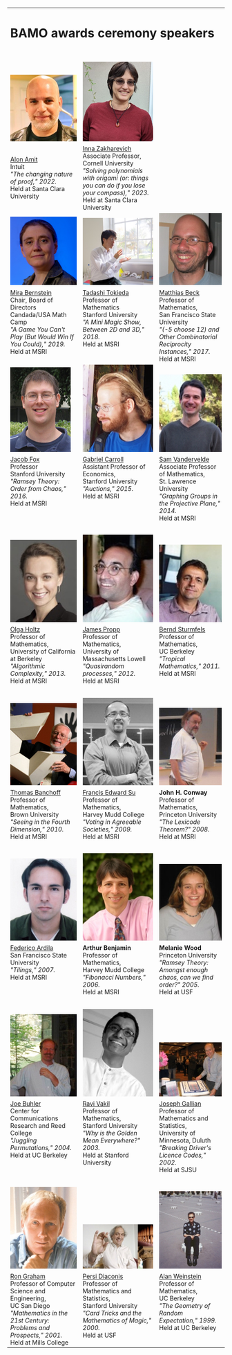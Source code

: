 <table width="650" border="0">
<tr><td colspan="3">
<h1>BAMO awards ceremony speakers</h1>
</td></tr>
<tr> <td colspan="3" height="20px"> </td> </tr>
 <tr valign="bottom">
<td><img src="/archives/speakerImages/alonAmitSmall2.jpeg" border="0"></td>
   <td><img src="/archives/speakerImages/inna_zakharevichSmallBAMO2023.jpg" border="0"> </td>
</tr>
 <td><a href="https://www.linkedin.com/in/alonamit/">Alon Amit</a><br>
  Intuit<br>
 <em> "The changing nature of proof," 2022.</em><br>Held at Santa Clara University</td> 
 <td><a href="http://pi.math.cornell.edu/~zakh/">Inna Zakharevich</a><br>
Associate Professor, Cornell University<br>
<em> "Solving polynomials with origami (or: things you can do if you lose your compass)," 2023.</em><br>Held at Santa Clara University</td>
 <tr valign="bottom">
 <td><img src="/archives/speakerImages/MiraBernstein.jpg" border="0"> </td>
<td><img src="/archives/speakerImages/TadashiTokieda_BAMO2018.jpg" border="0"> </td>
<td><img src="/archives/speakerImages/MatthiasBeck_BAMO2017.jpg" border="0"> </td>
</tr>
<tr valign="top">
<td><a href="https://www.linkedin.com/in/mira-bernstein-1550a1137/">Mira Bernstein</a><br>
Chair, Board of Directors<br>
Candada/USA Math Camp<br>
<em> "A Game You Can't Play (But Would Win If You Could)," 2019.</em><br>Held at MSRI</td>
<td><a href="http://web.stanford.edu/~gdc/">Tadashi Tokieda</a><br>
Professor of Mathematics <br>
Stanford University<br>
<em>"A Mini Magic Show, Between 2D and 3D," 2018.</em><br>
Held at MSRI</td>
<td><a href="http://myslu.stlawu.edu/~svanderv/">Matthias Beck</a><br>
Professor of Mathematics,<br>
San Francisco State University<br>
<em>"(-5 choose 12)
 and Other Combinatorial Reciprocity Instances," 2017.</em><br>
Held at MSRI</td>
</tr>
<tr valign="bottom">
<td><img src="/archives/speakerImages/JacobFox_BAMO2016.jpg" border="0"></td>
<td><img src="/archives/speakerImages/GabrielCarroll_BAMO2015.jpg" border="0"> </td>
<td><img src="/archives/speakerImages/Sam_Vandervelde_Small.jpg" border="0"> </td>
</tr>
<tr valign="top">
<td><a href="http://math.mit.edu/~fox/">Jacob Fox</a><br>
Professor<br>
Stanford University<br>
<em> "Ramsey Theory:  Order from Chaos," 2016.</em><br>Held at MSRI</td>
<td><a href="http://web.stanford.edu/~gdc/">Gabriel Carroll</a><br>
Assistant Professor of Economics,<br>
Stanford University<br>
<em>"Auctions," 2015.</em><br>
Held at MSRI</td>
<td><a href="http://myslu.stlawu.edu/~svanderv/">Sam Vandervelde</a><br>
Associate Professor of Mathematics,<br>
St. Lawrence University<br>
<em>"Graphing Groups in the Projective Plane," 2014.</em><br>
Held at MSRI</td>
</tr>
<tr> <td colspan="3" height="20px"> </td> </tr>
<tr valign="bottom">
<td><img src="/archives/speakerImages/OlgaHoltz_BAMO2013.jpg" border="0"></td>
<td><img src="/archives/speakerImages/JamesPropp_BAMO2012.jpg" border="0"> </td>
<td><img src="/archives/speakerImages/BerndSturmfels_BAMO2011.jpg" border="0"> </td>
</tr>
<tr valign="top">
<td><a href="http://www.cs.berkeley.edu/~oholtz/">Olga Holtz</a><br>
Professor of Mathematics,<br>
University of California at Berkeley<br>
<em>"Algorithmic Complexity," 2013.</em><br>
Held at MSRI
</td>
<td>
<a href="http://faculty.uml.edu/jpropp/">James Propp</a><br>
Professor of Mathematics,<br>
University of Massachusetts Lowell<br>
<em>"Quasirandom processes," 2012.</em><br>
Held at MSRI
</td>
<td>
<a href="http://math.berkeley.edu/~bernd/">Bernd Sturmfels</a><br>
Professor of Mathematics,<br>
UC Berkeley<br>
<em>"Tropical Mathematics," 2011.</em><br>
Held at MSRI</td>
</tr>
<tr> <td colspan="3" height="20px"> </td> </tr>
<tr valign="bottom">
<td><img src="/archives/speakerImages/banchoff2_small.jpg" border="0"> </td>
<td><img src="/archives/speakerImages/francis_su_photo_small.jpg" border="0"> </td>
<td><img src="/archives/speakerImages/bamo08_conway_2_small.jpg" border="0"> </td>
</tr>
<tr valign="top">
<td>
<a href="http://www.math.brown.edu/~banchoff/">Thomas Banchoff</a><br>
Professor of Mathematics,<br>
Brown University<br>
<em>"Seeing in the Fourth Dimension," 2010.</em><br>
Held at MSRI
</td>
<td>
<a href="http://www.math.hmc.edu/~su/">Francis Edward Su</a><br>
Professor of Mathematics,<br>
Harvey Mudd College<br>
<em>"Voting in Agreeable Societies," 2009.</em><br>
Held at MSRI</td>
<td>
<b>John H. Conway</b><br>
Professor of Mathematics,<br>
Princeton University<br>
<em>"The Lexicode Theorem?" 2008.</em><br>
Held at MSRI
</td>
</tr>
<tr> <td colspan="3" height="20px"> </td> </tr>
<tr valign="bottom">
<td><img src="/archives/speakerImages/FArdila_small.jpg" border="0"> </td>
<td><img src="/archives/speakerImages/ArthurBenjamin_BAMO_small.jpg" border="0"> </td>
<td><img src="/archives/speakerImages/Melanie_Woods_BAMO_small.jpg" border="0"></td>
</tr>
<tr valign="top">
<td>
<a href="http://math.sfsu.edu/federico/">Federico Ardila</a><br>
San Francisco State University<br>
<em>"Tilings," 2007.</em><br>
Held at MSRI
</td>
<td>
<b>Arthur Benjamin</b><br>
Professor of Mathematics,<br>
Harvey Mudd College<br>
<em>"Fibonacci Numbers," 2006.</em><br>
Held at MSRI</td>
<td>
<b>Melanie Wood</b><br/>
Princeton University<br>
<em>"Ramsey Theory: Amongst enough chaos, can we find order?" 2005.</em><br>
Held at USF
</td>
</tr>
<tr> <td colspan="3" height="20px"> </td> </tr>
<tr valign="bottom">
<td><img src="/archives/speakerImages/Joe_Buhler_BAMO_small.jpg" border="0"> </td>
<td><img src="/archives/speakerImages/Ravi_Vakil_BAMO_small.jpg" border="0"> </td>
<td><img src="/archives/speakerImages/Joe_Gallian_BAMO_small.jpg" border="0"> </td>
</tr>
<tr valign="top">
<td>
<a href="http://www.reed.edu/%7Ejpb/">Joe Buhler</a><br>
Center for Communications<br>
Research and Reed College<br>
<em>"Juggling Permutations," 2004.</em><br>
Held at UC Berkeley
</td>
<td>
<a href="http://math.stanford.edu/%7Evakil/">Ravi Vakil</a><br>
Professor of Mathematics,<br>
Stanford University<br>
<em>"Why is the Golden Mean Everywhere?" 2003.</em><br>
Held at Stanford University
</td>
<td>
<a href="http://www.d.umn.edu/%7Ejgallian/">Joseph Gallian</a><br>
Professor of Mathematics and Statistics,<br>
University of Minnesota, Duluth<br>
<em>"Breaking Driver's Licence Codes," 2002.</em><br>
Held at SJSU
</td>
</tr>
<tr> <td colspan="3" height="20px"> </td> </tr>
<tr valign="bottom">
<td> <img src="/archives/speakerImages/Ron_Graham_BAMO_small.jpg" border="0"></td>
<td> <img src="/archives/speakerImages/Persi_Diaconis_BAMO_small.jpg" border="0"></td>
<td> <img src="/archives/speakerImages/Alan_Weinstein_BAMO_small.jpg" border="0"> </td>
</tr>
<tr valign="top">
<td>
<a href="http://charlotte.ucsd.edu/users/rgraham/">Ron Graham </a><br>
Professor of Computer Science and Engineering,<br>
UC San Diego<br>
<em>"Mathematics in the 21st Century: Problems and Prospects," 2001.</em><br>
Held at Mills College
</td>
<td>
<a href="http://www-stat.stanford.edu/~cgates/PERSI/">Persi Diaconis</a><br/>
Professor of Mathematics and Statistics,<br>
Stanford University<br>
<em>"Card Tricks and the Mathematics of Magic," 2000.</em><br>
Held at USF
</td>
<td>
<a href="http://math.berkeley.edu/%7Ealanw/">Alan Weinstein</a><br>
Professor of Mathematics,<br>
UC Berkeley<br>
<em>"The Geometry of Random Expectation," 1999.</em><br>
 Held at UC Berkeley
</td>
</tr>
</table>
</div>
</div></td></tr></table>
